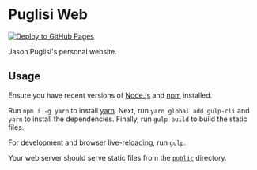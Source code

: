 # Puglisi Web

[![Deploy to GitHub Pages](https://github.com/JasonPuglisi/puglisi-web/actions/workflows/deploy-pages.yml/badge.svg?branch=main)](https://github.com/JasonPuglisi/puglisi-web/actions/workflows/deploy-pages.yml)

Jason Puglisi's personal website.

## Usage

Ensure you have recent versions of [Node.js](https://nodejs.org/en/) and
[npm](https://www.npmjs.com/) installed.

Run `npm i -g yarn` to install [yarn](https://yarnpkg.com/en/). Next, run
`yarn global add gulp-cli` and `yarn` to install the dependencies. Finally, run
`gulp build` to build the static files.

For development and browser live-reloading, run `gulp`.

Your web server should serve static files from the [`public`](public)
directory.

